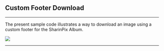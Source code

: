 ## Custom Footer Download

***
The present sample code illustrates a way to download an image using a custom footer for the SharinPix Album.


[<img src="https://raw.githubusercontent.com/afawcett/githubsfdeploy/master/deploy.png">](https://githubsfdeploy.herokuapp.com?owner=sharinpix&repo=demo-apex&ref=custom-footer-download)

***
